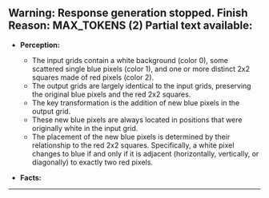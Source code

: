 Warning: Response generation stopped. Finish Reason: MAX_TOKENS (2)
Partial text available:
---
*   **Perception:**
    *   The input grids contain a white background (color 0), some scattered single blue pixels (color 1), and one or more distinct 2x2 squares made of red pixels (color 2).
    *   The output grids are largely identical to the input grids, preserving the original blue pixels and the red 2x2 squares.
    *   The key transformation is the addition of new blue pixels in the output grid.
    *   These new blue pixels are always located in positions that were originally white in the input grid.
    *   The placement of the new blue pixels is determined by their relationship to the red 2x2 squares. Specifically, a white pixel changes to blue if and only if it is adjacent (horizontally, vertically, or diagonally) to exactly two red pixels.

*   **Facts:**
    
---
